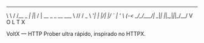 __      __       _   __  __
\ \    / /__ _ _| |_|  \/  | __ _ _ __   ___
 \ \/\/ / _ \ '_|  _| |\/| |/ _` | '  \ (_-<
  \_/\_/\___/_|  \__|_|  |_|\__,_|_|_|_/__/
               V O L T X

VoltX — HTTP Prober ultra rápido, inspirado no HTTPX.
